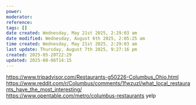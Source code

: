 ```yaml
---
power: 
moderator: 
reference: 
tags: []
date created: Wednesday, May 21st 2025, 2:29:03 am
date modified: Wednesday, August 6th 2025, 2:05:25 am
time created: Wednesday, May 21st 2025, 2:29:03 am
last update: Thursday, August 7th 2025, 9:27:16 pm
created: 2025-05-20T22:29
updated: 2025-08-06T14:15
---
```

https://www.tripadvisor.com/Restaurants-g50226-Columbus_Ohio.html
https://www.reddit.com/r/Columbus/comments/1fwzuzl/what_local_restaurants_have_the_most_interesting/
https://www.opentable.com/metro/columbus-restaurants
yelp
 